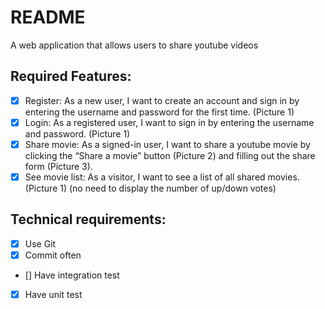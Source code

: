 # README

A web application that allows users to share youtube videos

## Required Features:
- [x] Register: As a new user, I want to create an account and sign in by entering the username and password for the first time. (Picture 1)
- [x] Login: As a registered user, I want to sign in by entering the username and password. (Picture 1)
- [x] Share movie: As a signed-in user, I want to share a youtube movie by clicking the “Share a movie” button (Picture 2) and filling out the share form (Picture 3).
- [x] See movie list: As a visitor, I want to see a list of all shared movies. (Picture 1) (no need to display the number of up/down votes)

## Technical requirements:
- [x] Use Git
- [x] Commit often
- [] Have integration test
- [x] Have unit test
